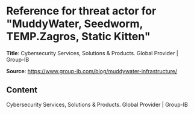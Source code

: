 # Reference for threat actor for "MuddyWater, Seedworm, TEMP.Zagros, Static Kitten"

**Title**: Cybersecurity Services, Solutions & Products. Global Provider | Group-IB

**Source**: https://www.group-ib.com/blog/muddywater-infrastructure/

## Content






Cybersecurity Services, Solutions & Products. Global Provider | Group-IB
























